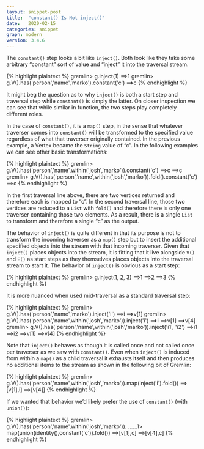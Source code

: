 ```yaml
---
layout: snippet-post
title:  "constant() Is Not inject()"
date:   2020-02-15
categories: snippet
graph: modern
version: 3.4.6
---
```


The `constant()` step looks a bit like `inject()`. Both look like they take some arbitrary “constant” sort of value and “inject” it into the traversal stream. 

{% highlight plaintext %}
gremlin> g.inject(1)
==>1
gremlin> g.V().has('person','name','marko').constant('c')
==>c
{% endhighlight %}

It might beg the question as to why `inject()` is both a start step and traversal step while `constant()` is simply the latter. On closer inspection we can see that while similar in function, the two steps play completely different roles. 

In the case of `constant()`, it is a `map()` step, in the sense that whatever traverser comes into `constant()` will be transformed to the specified value regardless of what that traverser originally contained. In the previous example, a Vertex became the `String` value of “c”. In the following examples we can see other basic transformations:

{% highlight plaintext %}
gremlin> g.V().has('person','name',within('josh','marko')).constant('c')
==>c
==>c
gremlin> g.V().has('person','name',within('josh','marko')).fold().constant('c')
==>c
{% endhighlight %}

In the first traversal line above, there are two vertices returned and therefore each is mapped to “c”. In the second traversal line, those two vertices are reduced to a `List` with `fold()` and therefore there is only one traverser containing those two elements. As a result, there is a single `List` to transform and therefore a single “c” as the output.

The behavior of `inject()` is quite different in that its purpose is not to transform the incoming traverser as a `map()` step but to insert the additional specified objects into the stream with that incoming traverser. Given that `inject()` places objects into the stream, it is fitting that it live alongside `V()` and `E()` as start steps as they themselves places objects into the traversal stream to start it. The behavior of `inject()` is obvious as a start step:

{% highlight plaintext %}
gremlin> g.inject(1, 2, 3)
==>1
==>2
==>3
{% endhighlight %}

It is more nuanced when used mid-traversal as a standard traversal step:

{% highlight plaintext %}
gremlin> g.V().has('person','name','marko').inject('i')
==>i
==>v[1]
gremlin> g.V().has('person','name',within('josh','marko')).inject('i')
==>i
==>v[1]
==>v[4]
gremlin> g.V().has('person','name',within('josh','marko')).inject('i1', 'i2')
==>i1
==>i2
==>v[1]
==>v[4]
{% endhighlight %}

Note that `inject()` behaves as though it is called once and not called once per traverser as we saw with `constant()`. Even when `inject()` is induced from within a `map()` as a child traversal it exhausts itself and then produces no additional items to the stream as shown in the following bit of Gremlin:

{% highlight plaintext %}
gremlin> g.V().has('person','name',within('josh','marko')).map(inject('i').fold())
==>[v[1],i]
==>[v[4]]
{% endhighlight %}

If we wanted that behavior we’d likely prefer the use of `constant()` (with `union()`):

{% highlight plaintext %}
gremlin> g.V().has('person','name',within('josh','marko')).
......1>   map(union(identity(),constant('c')).fold())
==>[v[1],c]
==>[v[4],c]
{% endhighlight %}





